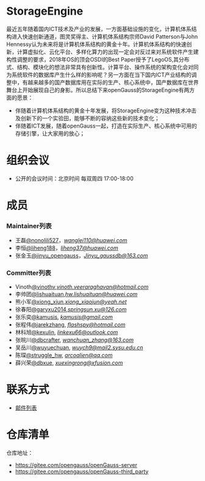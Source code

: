 # StorageEngine
  最近五年随着国内ICT技术及产业的发展，一方面基础设施的变化，计算机体系结构进入快速创新通道，图灵奖得主、计算机体系结构宗师David Patterson与John Hennessy认为未来将是计算机体系结构的黄金十年。计算机体系结构的快速创新，计算虚拟化、云化平台、多样化算力的出现一定会对反过来对系统软件产生建构性调整的要求，2018年OS的顶会OSDI的Best Paper授予了LegoOS,其分布式、结构、模块化的想法非常具有创新性。计算平台、操作系统的架构变化会对同为系统软件的数据库产生什么样的影响呢？另一方面在当下国内ICT产业结构的调整中，有越来越多的国产数据库用在实际的生产、核心系统中，国产数据库在世界舞台上开始展现自己的身影。所以总结下来openGauss的StorageEngine有两方面的愿景：
- 伴随着计算机体系结构的黄金十年发展，将StorageEngine变为这种技术冲击及创新下的一个实验田，能够不断的容纳这些新的技术变化；
- 伴随着ICT发展，随着openGauss一起，打造在实际生产、核心系统中可用的存储引擎，让大家用的放心；


# 组织会议

- 公开的会议时间：北京时间 每双周四 17:00-18:00


# 成员

### Maintainer列表
- 王磊[@nonolili527](https://gitee.com/nonolili527)，*wanglei110@huawei.com*
- 李恒[@liheng188](https://gitee.com/liheng188)，*liheng37@huawei.com*
- 张金玉[@jinyu_opengauss](https://gitee.com/jinyu_opengauss)，*Jinyu_gaussdb@163.com*

### Committer列表
- Vinoth[@vinothv](https://gitee.com/vinothv),*vinoth.veeraraghavan@hotmail.com*
- 李帅团[@lishuaituan](https://gitee.com/lishuaituan),*hw.lishuaituan@huawei.com*
- 熊小军[@xiong_xjun](https://gitee.com/xiong_xjun),*xiong_xiaojun@yeah.net*
- 徐春阳[@garyxu2014](https://gitee.com/garyxu2014),*springsun.xu@126.com*
- 张乐奕[@kamusis](https://gitee.com/kamusis), *kamusis@gmail.com*
- 张程伟[@jarekzhang](https://gitee.com/jarekzhang), *flashspy@hotmail.com*
- 林科旭[@kexulin](https://gitee.com/kexulin), *linkexu66@outlook.com*
- 张皖川[@dbcrafter](https://gitee.com/dbcrafter), *wanchuan_zhang@163.com*
- 吴岳川[@wuyuechuan](https://gitee.com/wuyuechuan), *wuych9@mail2.sysu.edu.cn*
- 陈琛[@struggle_hw](https://gitee.com/struggle_hw), *arcoalien@qq.com*
- 薛兴荣[@dbxue](https://gitee.com/dbxue), *xuexingrong@xfusion.com*

# 联系方式
- [邮件列表](https://mailweb.opengauss.org/postorius/lists/storageengine.opengauss.org/)


# 仓库清单

仓库地址：
- https://gitee.com/opengauss/openGauss-server
- https://gitee.com/opengauss/openGauss-third_party

